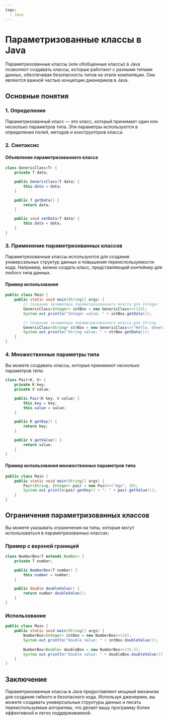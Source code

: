 ```yaml
---
tags:
  - Java
---
```

# Параметризованные классы в Java

Параметризованные классы (или обобщенные классы) в Java позволяют создавать классы, которые работают с разными типами данных, обеспечивая безопасность типов на этапе компиляции. Они являются важной частью концепции дженериков в Java.

## Основные понятия

### 1. Определение

Параметризованный класс — это класс, который принимает один или несколько параметров типа. Эти параметры используются в определении полей, методов и конструкторов класса.

### 2. Синтаксис

#### Объявление параметризованного класса

```java
class GenericClass<T> {
    private T data;

    public GenericClass(T data) {
        this.data = data;
    }

    public T getData() {
        return data;
    }

    public void setData(T data) {
        this.data = data;
    }
}
```

### 3. Применение параметризованных классов

Параметризованные классы используются для создания универсальных структур данных и повышения переиспользуемости кода. Например, можно создать класс, представляющий контейнер для любого типа данных.

#### Пример использования

```java
public class Main {
    public static void main(String[] args) {
        // Создание экземпляра параметризованного класса для Integer
        GenericClass<Integer> intBox = new GenericClass<>(123);
        System.out.println("Integer value: " + intBox.getData());

        // Создание экземпляра параметризованного класса для String
        GenericClass<String> strBox = new GenericClass<>("Hello, Generics!");
        System.out.println("String value: " + strBox.getData());
    }
}
```

### 4. Множественные параметры типа

Вы можете создавать классы, которые принимают несколько параметров типа:

```java
class Pair<K, V> {
    private K key;
    private V value;

    public Pair(K key, V value) {
        this.key = key;
        this.value = value;
    }

    public K getKey() {
        return key;
    }

    public V getValue() {
        return value;
    }
}
```

#### Пример использования множественных параметров типа

```java
public class Main {
    public static void main(String[] args) {
        Pair<String, Integer> pair = new Pair<>("Age", 30);
        System.out.println(pair.getKey() + ": " + pair.getValue());
    }
}
```

## Ограничения параметризованных классов

Вы можете указывать ограничения на типы, которые могут использоваться в параметризованных классах:

### Пример с верхней границей

```java
class NumberBox<T extends Number> {
    private T number;

    public NumberBox(T number) {
        this.number = number;
    }

    public double doubleValue() {
        return number.doubleValue();
    }
}
```

### Использование

```java
public class Main {
    public static void main(String[] args) {
        NumberBox<Integer> intBox = new NumberBox<>(10);
        System.out.println("Double value: " + intBox.doubleValue());
        
        NumberBox<Double> doubleBox = new NumberBox<>(15.5);
        System.out.println("Double value: " + doubleBox.doubleValue());
    }
}
```

## Заключение

Параметризованные классы в Java предоставляют мощный механизм для создания гибкого и безопасного кода. Используя дженерики, вы можете создавать универсальные структуры данных и писать переиспользуемые алгоритмы, что делает вашу программу более эффективной и легко поддерживаемой.